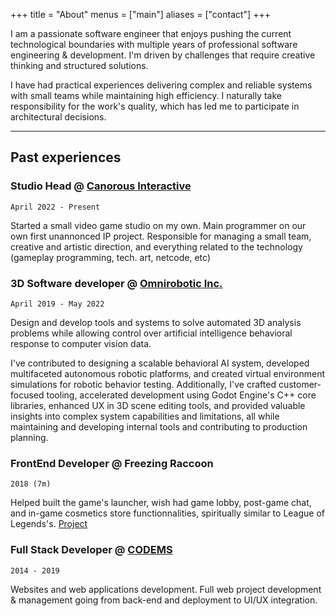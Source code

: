+++
title = "About"
menus = ["main"]
aliases = ["contact"]
+++

I am a passionate software engineer that enjoys pushing the current technological boundaries with multiple years of professional software engineering & development.
I'm driven by challenges that require creative thinking and structured solutions.

I have had practical experiences delivering complex and reliable systems with small teams while maintaining high efficiency.
I naturally take responsibility for the work's quality, which has led me to participate in architectural decisions.

---
## Past experiences

### Studio Head @ [Canorous Interactive](http://canorousinteractive.com)
`April 2022 - Present`

Started a small video game studio on my own. Main programmer on our own first unannonced IP project.
Responsible for managing a small team, creative and artistic direction, and everything related to the technology (gameplay programming, tech. art, netcode, etc)

### 3D Software developer @ [Omnirobotic Inc.](https://omnirobotic.com/)
`April 2019 - May 2022`

Design and develop tools and systems to solve automated 3D analysis problems while allowing control over artificial intelligence behavioral response to computer vision data. 

I've contributed to designing a scalable behavioral AI system, developed multifaceted autonomous robotic platforms, and created virtual environment simulations for robotic behavior testing. Additionally, I've crafted customer-focused tooling, accelerated development using Godot Engine's C++ core libraries, enhanced UX in 3D scene editing tools, and provided valuable insights into complex system capabilities and limitations, all while maintaining and developing internal tools and contributing to production planning.

### FrontEnd Developer @ Freezing Raccoon
`2018 (7m)`

Helped built the game's launcher, wish had game lobby, post-game chat, and in-game cosmetics store functionnalities, spiritually similar to League of Legends's. [Project](/projects/forge_launcher)

### Full Stack Developer @ [CODEMS](https://codems.ca/)
`2014 - 2019`

Websites and web applications development. Full web project development & management going from back-end and deployment to UI/UX integration.


